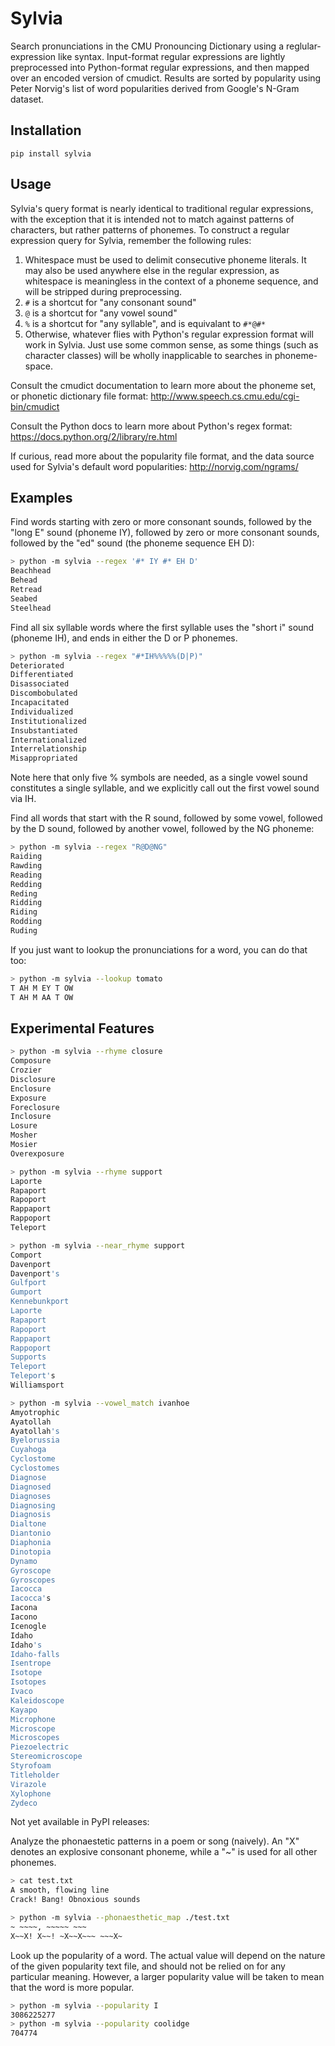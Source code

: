 # Sylvia

Search pronunciations in the CMU Pronouncing Dictionary using a reglular-expression like syntax. Input-format regular expressions are lightly preprocessed into Python-format regular expressions, and then mapped over an encoded version of cmudict. Results are sorted by popularity using Peter Norvig's list of word popularities derived from Google's N-Gram dataset.

## Installation

`pip install sylvia`

## Usage

Sylvia's query format is nearly identical to traditional regular expressions, with the exception that it is intended not to match against patterns of characters, but rather patterns of phonemes. To construct a regular expression query for Sylvia, remember the following rules:

1. Whitespace must be used to delimit consecutive phoneme literals. It may also be used anywhere else in the regular expression, as whitespace is meaningless in the context of a phoneme sequence, and will be stripped during preprocessing.
1. `#` is a shortcut for "any consonant sound"
1. `@` is a shortcut for "any vowel sound"
1. `%` is a shortcut for "any syllable", and is equivalant to `#*@#*`
1. Otherwise, whatever flies with Python's regular expression format will work in Sylvia. Just use some common sense, as some things (such as character classes) will be wholly inapplicable to searches in phoneme-space.

Consult the cmudict documentation to learn more about the phoneme set, or phonetic dictionary file format: http://www.speech.cs.cmu.edu/cgi-bin/cmudict 

Consult the Python docs to learn more about Python's regex format: https://docs.python.org/2/library/re.html

If curious, read more about the popularity file format, and the data source used for Sylvia's default word popularities: http://norvig.com/ngrams/

## Examples

Find words starting with zero or more consonant sounds, followed by the "long E" sound (phoneme IY), followed by zero or more consonant sounds, followed by the "ed" sound (the phoneme sequence EH D):

```bash
> python -m sylvia --regex '#* IY #* EH D'
Beachhead
Behead
Retread
Seabed
Steelhead
```
Find all six syllable words where the first syllable uses the "short i" sound (phoneme IH), and ends in either the D or P phonemes.

```bash
> python -m sylvia --regex "#*IH%%%%%(D|P)"
Deteriorated
Differentiated
Disassociated
Discombobulated
Incapacitated
Individualized
Institutionalized
Insubstantiated
Internationalized
Interrelationship
Misappropriated
```
Note here that only five % symbols are needed, as a single vowel sound constitutes a single syllable, and we explicitly call out the first vowel sound via IH.

Find all words that start with the R sound, followed by some vowel, followed by the D sound, followed by another vowel, followed by the NG phoneme:

```bash
> python -m sylvia --regex "R@D@NG"
Raiding
Rawding
Reading
Redding
Reding
Ridding
Riding
Rodding
Ruding
```
If you just want to lookup the pronunciations for a word, you can do that too:

```bash
> python -m sylvia --lookup tomato
T AH M EY T OW
T AH M AA T OW
```

## Experimental Features

```bash
> python -m sylvia --rhyme closure
Composure
Crozier
Disclosure
Enclosure
Exposure
Foreclosure
Inclosure
Losure
Mosher
Mosier
Overexposure
```

```bash
> python -m sylvia --rhyme support
Laporte
Rapaport
Rapoport
Rappaport
Rappoport
Teleport
```

```bash
> python -m sylvia --near_rhyme support
Comport
Davenport
Davenport's
Gulfport
Gumport
Kennebunkport
Laporte
Rapaport
Rapoport
Rappaport
Rappoport
Supports
Teleport
Teleport's
Williamsport
```

```bash
> python -m sylvia --vowel_match ivanhoe
Amyotrophic
Ayatollah
Ayatollah's
Byelorussia
Cuyahoga
Cyclostome
Cyclostomes
Diagnose
Diagnosed
Diagnoses
Diagnosing
Diagnosis
Dialtone
Diantonio
Diaphonia
Dinotopia
Dynamo
Gyroscope
Gyroscopes
Iacocca
Iacocca's
Iacona
Iacono
Icenogle
Idaho
Idaho's
Idaho-falls
Isentrope
Isotope
Isotopes
Ivaco
Kaleidoscope
Kayapo
Microphone
Microscope
Microscopes
Piezoelectric
Stereomicroscope
Styrofoam
Titleholder
Virazole
Xylophone
Zydeco
```
Not yet available in PyPI releases:

Analyze the phonaestetic patterns in a poem or song (naively). An "X" denotes an explosive consonant phoneme, while a "~" is used for all other phonemes.

```bash
> cat test.txt
A smooth, flowing line
Crack! Bang! Obnoxious sounds

> python -m sylvia --phonaesthetic_map ./test.txt 
~ ~~~~, ~~~~~ ~~~
X~~X! X~~! ~X~~X~~~ ~~~X~
```
Look up the popularity of a word. The actual value will depend on the nature of the given popularity text file, and should not be relied on for any particular meaning. However, a larger popularity value will be taken to mean that the word is more popular.

```bash
> python -m sylvia --popularity I
3086225277
> python -m sylvia --popularity coolidge
704774
```
